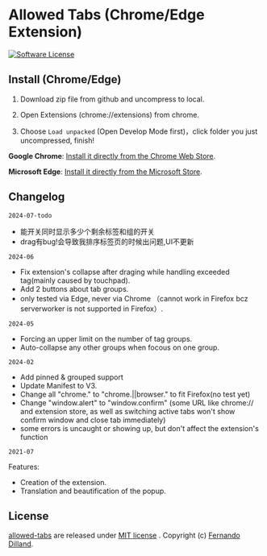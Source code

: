 # Allowed Tabs (Chrome/Edge Extension)

[![Software License](https://img.shields.io/badge/license-MIT-brightgreen.svg)](LICENSE)

## Install (Chrome/Edge)

1. Download zip file from github and uncompress to local.

2. Open Extensions (chrome://extensions) from chrome.

3. Choose `Load unpacked` (Open Develop Mode first)，click folder you just uncompressed, finish!

**Google Chrome**:
[Install it directly from the Chrome Web Store](https://chrome.google.com/webstore/detail/allowed-tabs/deglahadfhbjhkcphfhmanmjdmokhcaa).

**Microsoft Edge**:
[Install it directly from the Microsoft Store](https://microsoftedge.microsoft.com/addons/detail/bedgmdmofacooedgglodglabbelmekha).

## Changelog
`2024-07-todo`
- 能开关同时显示多少个剩余标签和组的开关
- drag有bug!会导致我排序标签页的时候出问题,UI不更新

`2024-06`
- Fix extension's collapse after draging while handling exceeded tag(mainly caused by touchpad).
- Add 2 buttons about tab groups. 
- only tested via Edge, never via Chrome （cannot work in Firefox bcz serverworker is not supported in Firefox）.  

`2024-05`
- Forcing an upper limit on the number of tag groups.
- Auto-collapse any other groups when focous on one group.

`2024-02`
- Add pinned & grouped support
- Update Manifest to V3.
- Change all "chrome." to "chrome.||browser." to fit Firefox(no test yet)
- Change "window.alert" to "window.confirm" (some URL like chrome:// and extension store, as well as switching active tabs won't show confirm window and close tab immediately)
- some errors is uncaught or showing up, but don't affect the extension's function

`2021-07`

Features:
- Creation of the extension.
- Translation and beautification of the popup.

## License

[allowed-tabs](https://github.com/fernandodilland/allowed-tabs/) are released under [MIT license](https://github.com/fernandodilland/allowed-tabs/blob/main/LICENSE) . Copyright (c) [Fernando Dilland](https://github.com/fernandodilland).
